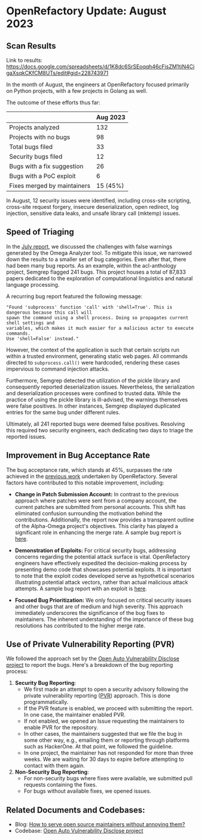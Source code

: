 # OpenRefactory Update: August 2023

## Scan Results

Link to results: https://docs.google.com/spreadsheets/d/1K8dc6SrSEoqqh46cFisZM1tiN4CigaXsqkCKfCM8UTs/edit#gid=228743971

In the month of August, the engineers at OpenRefactory focused primarily on Python projects, with a few projects in Golang as well.

The outcome of these efforts thus far:

|  | Aug 2023 |
|--|--|
| Projects analyzed | 132 |
| Projects with no bugs | 98 |
| Total bugs filed | 33 |
| Security bugs filed | 12 |
| Bugs with a fix suggestion | 26 |
| Bugs with a PoC exploit | 6 | 
| Fixes merged by maintainers | 15 (45%) |

In August, 12 security issues were identified, including cross-site scripting, cross-site request forgery, insecure deserialization, open redirect, log injection, sensitive data leaks, and unsafe library call (mktemp) issues.


## Speed of Triaging

In the [July report](update-2023-07.md), we discussed the challenges with false warnings generated by the Omega Analyzer tool. To mitigate this issue, we narrowed down the results to a smaller set of bug categories. Even after that, there had been many bug reports. As an example, within the acl-anthology project, Semgrep flagged 241 bugs. This project houses a total of 87,833 papers dedicated to the exploration of computational linguistics and natural language processing.

A recurring bug report featured the following message:

```
"Found 'subprocess' function 'call' with 'shell=True'. This is dangerous because this call will
spawn the command using a shell process. Doing so propagates current shell settings and 
variables, which makes it much easier for a malicious actor to execute commands. 
Use 'shell=False' instead."
```
However, the context of the application is such that certain scripts run within a trusted environment, generating static web pages. All commands directed to `subprocess.call()` were hardcoded, rendering these cases impervious to command injection attacks.

Furthermore, Semgrep detected the utilization of the pickle library and consequently reported deserialization issues. Nevertheless, the serialization and deserialization processes were confined to trusted data. While the practice of using the pickle library is ill-advised, the warnings themselves were false positives. In other instances, Semgrep displayed duplicated entries for the same bug under different rules.

Ultimately, all 241 reported bugs were deemed false positives. Resolving this required two security engineers, each dedicating two days to triage the reported issues.


## Improvement in Bug Acceptance Rate
The bug acceptance rate, which stands at 45%, surpasses the rate achieved in the [previous work](https://www.openrefactory.com/how-to-serve-open-source-software-maintainers-without-annoying-them/) undertaken by OpenRefactory. Several factors have contributed to this notable improvement, including:

 - **Change in Patch Submission Account:** In contrast to the previous approach where patches were sent from a company account, the current patches are submitted from personal accounts. This shift has eliminated confusion surrounding the motivation behind the contributions. Additionally, the report now provides a transparent outline of the Alpha-Omega project's objectives. This clarity has played a significant role in enhancing the merge rate. A sample bug report is [here](https://github.com/ansible/ansible/pull/81511).


 - **Demonstration of Exploits:** For critical security bugs, addressing concerns regarding the potential attack surface is vital. OpenRefactory engineers have effectively expedited the decision-making process by presenting demo code that showcases potential exploits. It is important to note that the exploit codes developed serve as hypothetical scenarios illustrating potential attack vectors, rather than actual malicious attack attempts. A sample bug report with an exploit is [here](https://github.com/voxel51/fiftyone/issues/3396). 


 - **Focused Bug Prioritization:** We only focused on critical security issues and other bugs that are of medium and high severity. This approach immediately underscores the significance of the bug fixes to maintainers. The inherent understanding of the importance of these bug resolutions has contributed to the higher merge rate.


## Use of Private Vulnerability Reporting (PVR)
We followed the approach set by the [Open Auto Vulnerability Disclose project](https://github.com/ossf/open-auto-vuln-disclose)  to report the bugs.  Here's a breakdown of the bug reporting process:

 1. **Security Bug Reporting**:
      -  We first made an attempt to open a security advisory following the private vulnerability reporting ([PVR](https://docs.github.com/en/code-security/security-advisories/guidance-on-reporting-and-writing/privately-reporting-a-security-vulnerability)) approach. This is done programmatically. 
      - If the PVR feature is enabled, we proceed with submitting the report.  In one case, the maintainer enabled PVR.  
      - If not enabled, we opened an Issue requesting the maintainers to enable PVR for the repository.
      - In other cases, the maintainers suggested that we file the bug in some other way, e.g., emailing them or reporting through platforms such as HackerOne. At that point, we followed the guideline. 
      - In one project, the maintainer has not responded for more than three weeks. We are waiting for 30 days to expire before attempting to contact with them again. 
 1. **Non-Security Bug Reporting**:
    -   For non-security bugs where fixes were available, we submitted pull requests containing the fixes.
    -   For bugs without available fixes, we opened issues.


## Related Documents and Codebases:
- Blog: [How to serve open source maintainers without annoying them?](https://www.openrefactory.com/how-to-serve-open-source-software-maintainers-without-annoying-them/)
- Codebase: [Open Auto Vulnerability Disclose project](https://github.com/ossf/open-auto-vuln-disclose)
